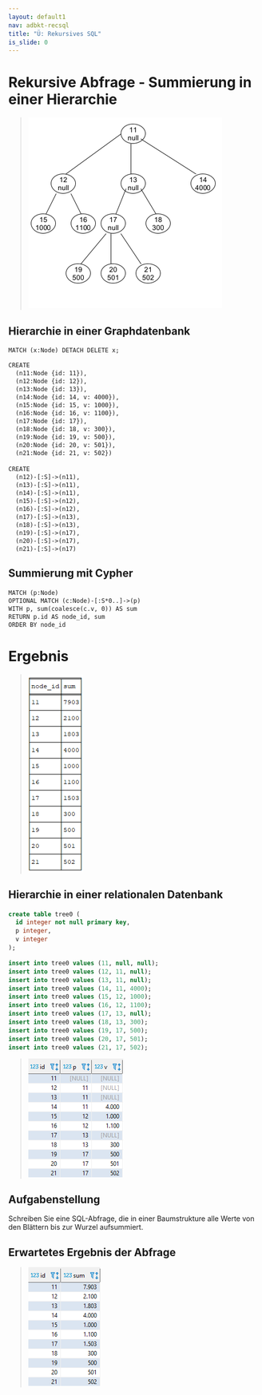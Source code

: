 ```yaml
---
layout: default1
nav: adbkt-recsql
title: "Ü: Rekursives SQL"
is_slide: 0
---
```


# Rekursive Abfrage - Summierung in einer Hierarchie

> ![Bild](/home/lv/adbkt/a/sql/fig/baum.png)


## Hierarchie in einer Graphdatenbank

<pre><code class="cypher">MATCH (x:Node) DETACH DELETE x;</code></pre>
<pre><code class="cypher">CREATE
  (n11:Node {id: 11}), 
  (n12:Node {id: 12}), 
  (n13:Node {id: 13}), 
  (n14:Node {id: 14, v: 4000}), 
  (n15:Node {id: 15, v: 1000}), 
  (n16:Node {id: 16, v: 1100}), 
  (n17:Node {id: 17}), 
  (n18:Node {id: 18, v: 300}), 
  (n19:Node {id: 19, v: 500}), 
  (n20:Node {id: 20, v: 501}), 
  (n21:Node {id: 21, v: 502})
  
CREATE
  (n12)-[:S]->(n11),
  (n13)-[:S]->(n11),
  (n14)-[:S]->(n11),
  (n15)-[:S]->(n12),
  (n16)-[:S]->(n12),
  (n17)-[:S]->(n13),
  (n18)-[:S]->(n13),
  (n19)-[:S]->(n17),
  (n20)-[:S]->(n17),
  (n21)-[:S]->(n17)</code></pre>

## Summierung mit Cypher

<pre><code class="cypher">MATCH (p:Node)
OPTIONAL MATCH (c:Node)-[:S*0..]->(p)
WITH p, sum(coalesce(c.v, 0)) AS sum
RETURN p.id AS node_id, sum
ORDER BY node_id</code></pre>

# Ergebnis
> ![Bild](/home/lv/adbkt/a/sql/120-100.png)


## Hierarchie in einer relationalen Datenbank

  ```sql
  create table tree0 (
    id integer not null primary key,
    p integer,
    v integer
  );
  ```

  ```sql
  insert into tree0 values (11, null, null);
  insert into tree0 values (12, 11, null);
  insert into tree0 values (13, 11, null);
  insert into tree0 values (14, 11, 4000);
  insert into tree0 values (15, 12, 1000);
  insert into tree0 values (16, 12, 1100);
  insert into tree0 values (17, 13, null);
  insert into tree0 values (18, 13, 300);
  insert into tree0 values (19, 17, 500);
  insert into tree0 values (20, 17, 501);
  insert into tree0 values (21, 17, 502);
  ```
> ![Bild](/home/lv/adbkt/a/sql/fig/tabelle.png)

## Aufgabenstellung
Schreiben Sie eine SQL-Abfrage, die in einer Baumstrukture alle Werte von den Blättern bis zur Wurzel aufsummiert.


## Erwartetes Ergebnis der Abfrage
> ![Bild](/home/lv/adbkt/a/sql/fig/ergebnis.png)

